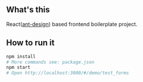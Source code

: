 ## What's this
React([ant-design](https://github.com/ant-design/ant-design)) based frontend boilerplate project.

## How to run it
``` bash
npm install
# More commands see: package.json
npm start
# Open http://localhost:3000/#/demo/test_forms
```

